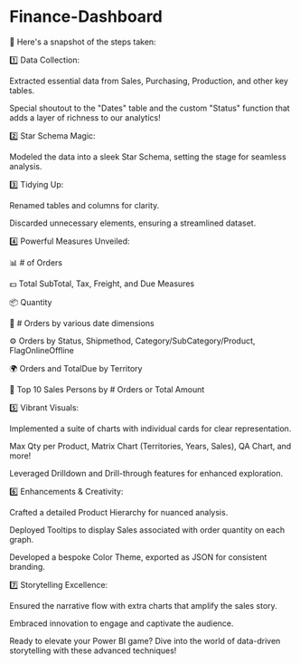 # Finance-Dashboard
🚀 Here's a snapshot of the steps taken:

1️⃣ Data Collection:

Extracted essential data from Sales, Purchasing, Production, and other key tables.

Special shoutout to the "Dates" table and the custom "Status" function that adds a layer of richness to our analytics!

2️⃣ Star Schema Magic:

Modeled the data into a sleek Star Schema, setting the stage for seamless analysis.

3️⃣ Tidying Up:

Renamed tables and columns for clarity.

Discarded unnecessary elements, ensuring a streamlined dataset.

4️⃣ Powerful Measures Unveiled:

📊 # of Orders

💵 Total SubTotal, Tax, Freight, and Due Measures

📦 Quantity

📅 # Orders by various date dimensions

⚙️ Orders by Status, Shipmethod, Category/SubCategory/Product, FlagOnlineOffline

🌍 Orders and TotalDue by Territory

🌟 Top 10 Sales Persons by # Orders or Total Amount

5️⃣ Vibrant Visuals:

Implemented a suite of charts with individual cards for clear representation.

Max Qty per Product, Matrix Chart (Territories, Years, Sales), QA Chart, and more!

Leveraged Drilldown and Drill-through features for enhanced exploration.

6️⃣ Enhancements & Creativity:

Crafted a detailed Product Hierarchy for nuanced analysis.

Deployed Tooltips to display Sales associated with order quantity on each graph.

Developed a bespoke Color Theme, exported as JSON for consistent branding.

7️⃣ Storytelling Excellence:

Ensured the narrative flow with extra charts that amplify the sales story.

Embraced innovation to engage and captivate the audience.

Ready to elevate your Power BI game? Dive into the world of data-driven storytelling with these advanced techniques!
